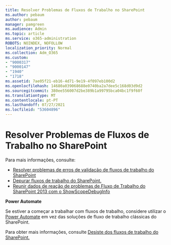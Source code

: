 ```yaml
---
title: Resolver Problemas de Fluxos de Trabalho no SharePoint
ms.author: pebaum
author: pebaum
manager: pamgreen
ms.audience: Admin
ms.topic: article
ms.service: o365-administration
ROBOTS: NOINDEX, NOFOLLOW
localization_priority: Normal
ms.collection: Adm_O365
ms.custom:
- "9000317"
- "9000147"
- "1940"
- "1718"
ms.assetid: 7ae05f21-eb16-4d71-9e19-4f097eb100d2
ms.openlocfilehash: 14680a039068688e0740ba2a7dee5c168d03d9d2
ms.sourcegitcommit: 380ee556007d2be389b1a99795bca04bc1f9f60f
ms.translationtype: MT
ms.contentlocale: pt-PT
ms.lasthandoff: 07/27/2021
ms.locfileid: "53604896"
---
```

# <a name="troubleshoot-workflows-in-sharepoint"></a>Resolver Problemas de Fluxos de Trabalho no SharePoint

Para mais informações, consulte:

- [Resolver problemas de erros de validação de fluxos de trabalho do SharePoint](/sharepoint/dev/general-development/troubleshooting-sharepoint-server-workflow-validation-errors-in-visio)
- [Depurar fluxos de trabalho do SharePoint.](/sharepoint/dev/general-development/debugging-sharepoint-server-workflows)
- [Reunir dados de reação de problemas de Fluxo de Trabalho do SharePoint 2013 com o ShowScopeDebugInfo](/sharepoint/troubleshoot/workflows/gather-workflow-data)

**Power Automate**

Se estiver a começar a trabalhar com fluxos de trabalho, considere utilizar o [Power Automate](/power-automate/modern-approvals) em vez das soluções de fluxo de trabalho clássicas do SharePoint.

Para obter mais informações, consulte [Desiste dos fluxos de trabalho do SharePoint.](/alchemyinsights/sharepoint-workflows-retiring)
